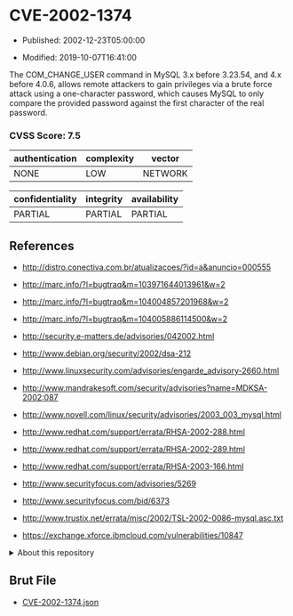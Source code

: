 # CVE-2002-1374

- Published: 2002-12-23T05:00:00

- Modified: 2019-10-07T16:41:00

The COM_CHANGE_USER command in MySQL 3.x before 3.23.54, and 4.x before 4.0.6, allows remote attackers to gain privileges via a brute force attack using a one-character password, which causes MySQL to only compare the provided password against the first character of the real password.

### CVSS Score: **7.5**

| authentication | complexity | vector |
| --- | --- | --- |
| NONE | LOW | NETWORK |

| confidentiality | integrity | availability |
| --- | --- | --- |
| PARTIAL | PARTIAL | PARTIAL |

## References

* http://distro.conectiva.com.br/atualizacoes/?id=a&anuncio=000555

* http://marc.info/?l=bugtraq&m=103971644013961&w=2

* http://marc.info/?l=bugtraq&m=104004857201968&w=2

* http://marc.info/?l=bugtraq&m=104005886114500&w=2

* http://security.e-matters.de/advisories/042002.html

* http://www.debian.org/security/2002/dsa-212

* http://www.linuxsecurity.com/advisories/engarde_advisory-2660.html

* http://www.mandrakesoft.com/security/advisories?name=MDKSA-2002:087

* http://www.novell.com/linux/security/advisories/2003_003_mysql.html

* http://www.redhat.com/support/errata/RHSA-2002-288.html

* http://www.redhat.com/support/errata/RHSA-2002-289.html

* http://www.redhat.com/support/errata/RHSA-2003-166.html

* http://www.securityfocus.com/advisories/5269

* http://www.securityfocus.com/bid/6373

* http://www.trustix.net/errata/misc/2002/TSL-2002-0086-mysql.asc.txt

* https://exchange.xforce.ibmcloud.com/vulnerabilities/10847

<details>
<summary>About this repository</summary> 

  This repository is part of the project [Live Hack CVE](https://github.com/Live-Hack-CVE). Main website can be found [www.live-hack.org](https://www.live-hack.org) 
  
  Made by [Sn0wAlice](https://github.com/Sn0wAlice) for the people that care about security and need to have a feed of the latest CVEs. Hope you enjoy it, don't forget to star the repo and follow me on [Twitter](https://twitter.com/Sn0wAlice) and [Github](https://github.com/Sn0wAlice). And that is my [personnal website](https://www.alice-snow.me/)

  - [Home Page](https://github.com/Live-Hack-CVE)
  - [Framework](https://github.com/Live-Hack-CVE/cve-framework)
  - [CVE database](https://github.com/Live-Hack-CVE/full_database)
  - [Changelog](https://github.com/Live-Hack-CVE/Changelog)
</details>

## Brut File

* [CVE-2002-1374.json](https://raw.githubusercontent.com/Live-Hack-CVE/full_database/main/cves/2002/CVE-2002-1374.json)


